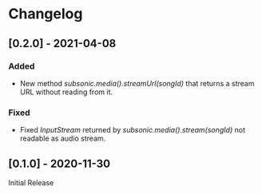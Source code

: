 # Changelog

## [0.2.0] - 2021-04-08

### Added 

- New method *subsonic.media().streamUrl(songId)* that returns a stream URL without reading from it.

### Fixed 

- Fixed *InputStream* returned by *subsonic.media().stream(songId)* not readable as audio stream.

## [0.1.0] - 2020-11-30

Initial Release